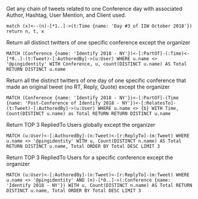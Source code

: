 
Get any chain of tweets related to one Conference day with associated Author, Hashtag, User Mention, and Client used.

```
match (x)<--(n)-[*1..]->(t:Time {name: 'Day #3 of IIW October 2018'}) return n, t, x
```

Return all distinct twitters of one specific conference except the organizer

```
MATCH (Conference {name: 'Identify 2018 - NY'})<-[:PartOf]-(:Time)<-[*0..]-(t:Tweet)-[:AuthoredBy]->(u:User) WHERE u.name <> '@pingidentity' WITH Conference, u, count(DISTINCT u.name) AS Total RETURN DISTINCT u.name
```

Return all the distinct twitters of one day of one specific conference that made an original tweet (no RT, Reply, Quote) except the organizer
```
MATCH (Conference {name: 'Identify 2018 - NY'})<-[:PartOf]-(Time {name: 'Post-Conference of Identify 2018 - NY'})<-[:RelatesTo]-(t:Tweet)-[:AuthoredBy]->(u:User) WHERE u.name <> {b} WITH Time, Count(DISTINCT u.name) as Total RETURN RETURN DISTINCT u.name
```

Return TOP 3 RepliedTo Users globally except the organizer

```
MATCH (u:User)<-[:AuthoredBy]-(n:Tweet)<-[r:ReplyTo]-(m:Tweet) WHERE u.name <> '@pingidentity' WITH u, Count(DISTINCT n.name) AS Total RETURN DISTINCT u.name, Total ORDER BY Total DESC LIMIT 3
```

Return TOP 3 RepliedTo Users for a specific conference except the organizer
```
MATCH (u:User)<-[:AuthoredBy]-(n:Tweet)<-[r:ReplyTo]-(m:Tweet) WHERE u.name <> '@pingidentity' AND (n)-[*0..]->(:Conference {name: 'Identify 2018 - NY'}) WITH u, Count(DISTINCT n.name) AS Total RETURN DISTINCT u.name, Total ORDER BY Total DESC LIMIT 3
```